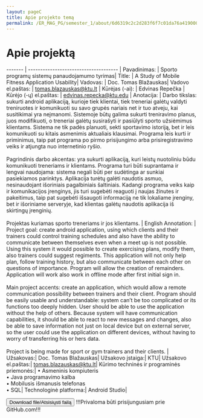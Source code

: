 ```yaml
---
layout: pageC
title: Apie projekto temą
permalink: /ER_MAG_PG/semester_1/about/6d6319c2c2d283f6f7c01da76a41900059bc850ce4bcc9a1ff34fa6b00824d410d1fbf652d4dafda4fef176f448ee51b0ba790d683e4755daea42a5edb258ee4
---
```

# Apie projektą
<div class="datatable-begin"></div>

------- | ------------------------------------- |
Pavadinimas:  | Sporto programų sistemų panaudojamumo tyrimas|
Title: | A Study of Mobile Fitness Application Usability|
Vadovas:   | Doc. Tomas Blažauskas|
Vadovo el.paštas: | tomas.blazauskas@ktu.lt |
Kūrėjas (-ai): | Edvinas Repečka |
Kūrėjo (-ų) el.paštas: | edvinas.repecka@ktu.edu |
Anotacija: | Darbo tikslas: sukurti android aplikaciją, kurioje tiek klientai, tiek treneriai galėtų valdyti treniruotes ir komunikuoti su savo grupės nariais net ir tuo atveju, kai susitikimai yra neįmanomi. Sistemoje būtų galima sukurti treniravimo planus, juos modifikuoti, o treneriai galėtų susirašyti ir pasiūlyti sporto užsiėmimus klientams. Sistema ne tik padės planuoti, sekti sportavimo istoriją, bet ir leis komunikuoti su kitais asmenimis aktualiais klausimai. Programa leis kurti ir priminimus, taip pat programa po pirmo prisijungimo arba prisiregistravimo veiks ir atjungta nuo internetinio ryšio. <br /><br /> Pagrindinis darbo akcentas: yra sukurti aplikaciją, kuri leistų nuotoliniu būdu komunikuoti treneriams ir klientams. Programa turi būti suprantama ir lengvai naudojama: sistema negali būti per sudėtinga ar sunkiai pasiekiamos parinktys. Aplikacija turėtų galėti naudotis asmuo, nesinaudojant išoriniais pagalbiniais šaltiniais. Kadangi programa veiks kaip ir komunikacijos įrenginys, jis turi sugebėti reaguoti į naujas žinutes ir pakeitimus, taip pat sugebėti išsaugoti informaciją ne tik lokaliame įrenginy, bet ir išoriniame serveryje, kad klientas galėtų naudotis aplikacija iš skirtingų įrenginių.<br /><br /> Projektas kuriamas sporto treneriams ir jos klientams. |
English Annotation: | Project goal: create android application, using which clients and their trainers could control training schedules and also have the ability to communicate between themselves even when a meet up is not possible. Using this system it would possible to create exercising plans, modify them, also trainers could suggest regiments. This application will not only help plan, follow training history, but also communicate between each other on questions of importance. Program will allow the creation of remainders. Application will work also work in offline mode after first initial sign in.<br /><br />Main project accents: create an application, which would allow a remote communication possibility between trainers and their client. Program should be easily usable and understandable: system can’t be too complicated or its functions too deeply hidden. User should be able to use the application without the help of others. Because system will have communication capabilities, it should be able to react to new messages and changes, also be able to save information not just on local device but on external server, so the user could use the application on different devices, without having to worry of transferring his or hers data.<br /><br /> Project is being made for sport or gym trainers and their clients. |
Užsakovas:| Doc. Tomas Blažauskas|
Užsakovo įstaiga:| KTU|
Užsakovo el.paštas:| tomas.blazauskas@ktu.lt|
Kūrimo techninės ir programinės priemonės:| •	Asmeninis kompiuteris<br />•	Java programavimo kalba<br />•	Mobilusis išmanusis telefonas<br />•	SQL|
Technologinė  platforma:| Android Studio|

<div class="datatable-end"></div>
	
<script type="text/javascript">
	"use strict";
window.history.pushState("object or string", "Title", "/ER_MAG_PG/semester_1/about/");
	</script>
	
	

<form method="get" action="https://github.com/Redwinas/MAG_ER_FILES/raw/main/repe%C4%8Dka_sporto%20program%C5%B3%20sistem%C5%B3%20panaudojamumo%20tyrimas%20(3).docx">
    <button class="button" type="submit">Download file/Atsisiųsti failą</button>
	<label>!!!Privaloma būti prisijungusiam prie GitHub.com!!!</label>
 </form>